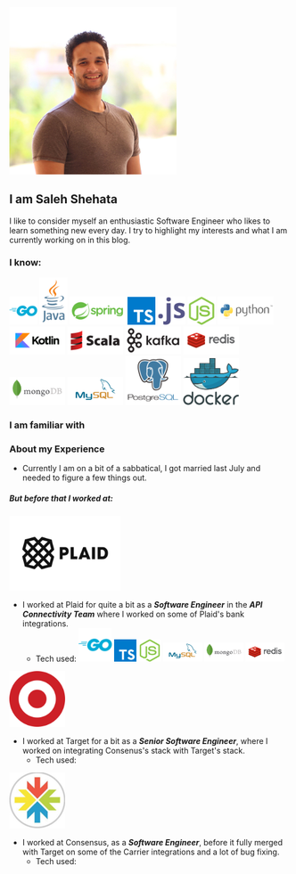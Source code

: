 <img src="https://raw.githubusercontent.com/Shehats/blogs/main/images/profile.jpg" alt="profile" width="300"/>

## I am Saleh Shehata
I like to consider myself an enthusiastic Software Engineer who likes to learn something new every day. I try to highlight my interests and what I am currently working on in this blog.

### I know:
<img src="https://raw.githubusercontent.com/Shehats/blogs/main/images/go_icon.svg" alt="go" width="50"/> <img src="https://raw.githubusercontent.com/Shehats/blogs/main/images/java_logo.svg" alt="java" width="50"/> <img src="https://raw.githubusercontent.com/Shehats/blogs/main/images/spring_logo.svg" alt="spring" width="100"/> <img src="https://raw.githubusercontent.com/Shehats/blogs/main/images/typescript_icon.svg" alt="ts" width="50"/> <img src="https://raw.githubusercontent.com/Shehats/blogs/main/images/javascript_icon.svg" alt="js" width="50"/> <img src="https://raw.githubusercontent.com/Shehats/blogs/main/images/nodejs_icon.svg" alt="nodejs" width="50"/> <img src="https://raw.githubusercontent.com/Shehats/blogs/main/images/python_logo.svg" alt="python" width="100"/> <img src="https://raw.githubusercontent.com/Shehats/blogs/main/images/kotlin_logo.svg" alt="kotlin" width="100"/> <img src="https://raw.githubusercontent.com/Shehats/blogs/main/images/scala_logo.svg" alt="kotlin" width="100"/> <img src="https://raw.githubusercontent.com/Shehats/blogs/main/images/kafka_logo.svg" alt="kafka" width="100"/> <img src="https://raw.githubusercontent.com/Shehats/blogs/main/images/redis_logo.svg" alt="redis" width="100"/> <img src="https://raw.githubusercontent.com/Shehats/blogs/main/images/mongodb_logo.svg" alt="mongodb" width="100"/> <img src="https://raw.githubusercontent.com/Shehats/blogs/main/images/mysql_logo.svg" alt="mysql" width="100"/> <img src="https://raw.githubusercontent.com/Shehats/blogs/main/images/postgresql_icon.svg" alt="postgresql" width="100"/> <img src="https://raw.githubusercontent.com/Shehats/blogs/main/images/docker-logol.svg" alt="docker" width="100"/>

### I am familiar with


### About my Experience
- Currently I am on a bit of a sabbatical, I got married last July and needed to figure a few things out.

##### But before that I worked at:

<img src="https://raw.githubusercontent.com/Shehats/blogs/main/images/plaid_logo.svg" alt="plaid" width="200"/>

- I worked at Plaid for quite a bit as a ***Software Engineer*** in the ***API Connectivity Team*** where I worked on some of Plaid's bank integrations.
  - Tech used: <img src="https://raw.githubusercontent.com/Shehats/blogs/main/images/go_icon.svg" alt="go" width="60"/> <img src="https://raw.githubusercontent.com/Shehats/blogs/main/images/typescript_icon.svg" alt="ts" width="40"/> <img src="https://raw.githubusercontent.com/Shehats/blogs/main/images/nodejs_icon.svg" alt="nodejs" width="40"/> <img src="https://raw.githubusercontent.com/Shehats/blogs/main/images/mysql_logo.svg" alt="mysql" width="70"/> <img src="https://raw.githubusercontent.com/Shehats/blogs/main/images/mongodb_logo.svg" alt="mongodb" width="70"/> <img src="https://raw.githubusercontent.com/Shehats/blogs/main/images/redis_logo.svg" alt="redis" width="70"/>

<img src="https://raw.githubusercontent.com/Shehats/blogs/main/images/target_logo.png" alt="target" width="100"/>

- I worked at Target for a bit as a ***Senior Software Engineer***, where I worked on integrating Consenus's stack with Target's stack.
  - Tech used: 
 
<img src="https://raw.githubusercontent.com/Shehats/blogs/main/images/consensus_logo.jpg" alt="consensus" width="100"/>

- I worked at Consensus, as a ***Software Engineer***, before it fully merged with Target on some of the Carrier integrations and a lot of bug fixing.
  - Tech used:
